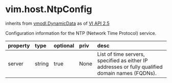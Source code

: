 vim.host.NtpConfig
==================
inherits from [vmodl.DynamicData](docs/vmodl.DynamicData.md)
as of [VI API 2.5](vim.version.md#vim.version.version2)


Configuration information for the NTP (Network Time Protocol) service.

| property | type | optional | priv | desc |
|:---------|:-----|:---------|:-----|:-----|
| server | string | true | None | List of time servers, specified as either IP addresses or   fully qualified domain names (FQDNs). |


